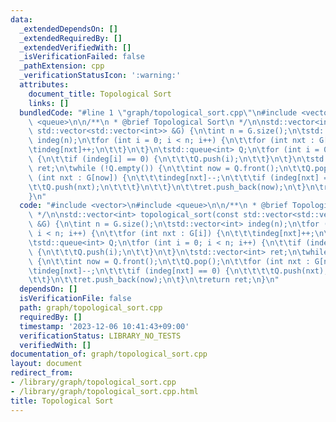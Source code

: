 ```yaml
---
data:
  _extendedDependsOn: []
  _extendedRequiredBy: []
  _extendedVerifiedWith: []
  _isVerificationFailed: false
  _pathExtension: cpp
  _verificationStatusIcon: ':warning:'
  attributes:
    document_title: Topological Sort
    links: []
  bundledCode: "#line 1 \"graph/topological_sort.cpp\"\n#include <vector>\n#include\
    \ <queue>\n\n/**\n * @brief Topological Sort\n */\n\nstd::vector<int> topological_sort(const\
    \ std::vector<std::vector<int>> &G) {\n\tint n = G.size();\n\tstd::vector<int>\
    \ indeg(n);\n\tfor (int i = 0; i < n; i++) {\n\t\tfor (int nxt : G[i]) {\n\t\t\
    \tindeg[nxt]++;\n\t\t}\n\t}\n\tstd::queue<int> Q;\n\tfor (int i = 0; i < n; i++)\
    \ {\n\t\tif (indeg[i] == 0) {\n\t\t\tQ.push(i);\n\t\t}\n\t}\n\tstd::vector<int>\
    \ ret;\n\twhile (!Q.empty()) {\n\t\tint now = Q.front();\n\t\tQ.pop();\n\t\tfor\
    \ (int nxt : G[now]) {\n\t\t\tindeg[nxt]--;\n\t\t\tif (indeg[nxt] == 0) {\n\t\t\
    \t\tQ.push(nxt);\n\t\t\t}\n\t\t}\n\t\tret.push_back(now);\n\t}\n\treturn ret;\n\
    }\n"
  code: "#include <vector>\n#include <queue>\n\n/**\n * @brief Topological Sort\n\
    \ */\n\nstd::vector<int> topological_sort(const std::vector<std::vector<int>>\
    \ &G) {\n\tint n = G.size();\n\tstd::vector<int> indeg(n);\n\tfor (int i = 0;\
    \ i < n; i++) {\n\t\tfor (int nxt : G[i]) {\n\t\t\tindeg[nxt]++;\n\t\t}\n\t}\n\
    \tstd::queue<int> Q;\n\tfor (int i = 0; i < n; i++) {\n\t\tif (indeg[i] == 0)\
    \ {\n\t\t\tQ.push(i);\n\t\t}\n\t}\n\tstd::vector<int> ret;\n\twhile (!Q.empty())\
    \ {\n\t\tint now = Q.front();\n\t\tQ.pop();\n\t\tfor (int nxt : G[now]) {\n\t\t\
    \tindeg[nxt]--;\n\t\t\tif (indeg[nxt] == 0) {\n\t\t\t\tQ.push(nxt);\n\t\t\t}\n\
    \t\t}\n\t\tret.push_back(now);\n\t}\n\treturn ret;\n}\n"
  dependsOn: []
  isVerificationFile: false
  path: graph/topological_sort.cpp
  requiredBy: []
  timestamp: '2023-12-06 10:41:43+09:00'
  verificationStatus: LIBRARY_NO_TESTS
  verifiedWith: []
documentation_of: graph/topological_sort.cpp
layout: document
redirect_from:
- /library/graph/topological_sort.cpp
- /library/graph/topological_sort.cpp.html
title: Topological Sort
---
```

